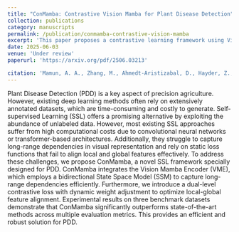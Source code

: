 ```yaml
---
title: "ConMamba: Contrastive Vision Mamba for Plant Disease Detection"
collection: publications
category: manuscripts
permalink: /publication/conmamba-contrastive-vision-mamba
excerpt: 'This paper proposes a contrastive learning framework using Vision Mamba for robust plant disease detection.'
date: 2025-06-03
venue: 'Under review'
paperurl: 'https://arxiv.org/pdf/2506.03213'

citation: 'Mamun, A. A., Zhang, M., Ahmedt-Aristizabal, D., Hayder, Z., & Awrangjeb, M. (2025). ConMamba: Contrastive Vision Mamba for Plant Disease Detection. arXiv preprint arXiv:2506.03213'
---
```

Plant Disease Detection (PDD) is a key aspect of precision agriculture. However, existing deep learning methods often rely on extensively annotated datasets, which are time-consuming and costly to generate. Self-supervised Learning (SSL) offers a promising alternative by exploiting the abundance of unlabeled data. However, most existing SSL approaches suffer from high computational costs due to convolutional neural networks or transformer-based architectures. Additionally, they struggle to capture long-range dependencies in visual representation and rely on static loss functions that fail to align local and global features effectively. To address these challenges, we propose ConMamba, a novel SSL framework specially designed for PDD. ConMamba integrates the Vision Mamba
Encoder (VME), which employs a bidirectional State Space Model (SSM) to capture long-range dependencies efficiently. Furthermore, we introduce a dual-level contrastive loss with dynamic weight adjustment to optimize local-global feature alignment. Experimental results on three benchmark datasets demonstrate that ConMamba significantly outperforms state-of-the-art methods across multiple evaluation metrics. This provides an efficient and robust solution for PDD.
